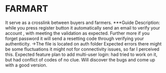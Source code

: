 # FARMART
 It serve as a crosslink between buyers and farmers. 
***Guide
Description:
 while you press register button it automatically send an email to verify your account  , with meeting the validation as expected. Further more if you forget password it will send a resetting code through verifying your authenticity.
->The file is located on auth folder
Expected errors there might be some fluctuations it might not for connectivity issues, so far I perceived this.
Expected feature plan to add multi-user login: had tried to work on it, but had conflict of codes of no clue. Will discover the bugs and come up with a good version.
